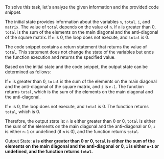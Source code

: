 To solve this task, let's analyze the given information and the provided code snippet.


The initial state provides information about the variables `n`, `total`, `i`, and `matrix`. The value of `total` depends on the value of `n`. If `n` is greater than 0, `total` is the sum of the elements on the main diagonal and the anti-diagonal of the square matrix. If `n` is 0, the loop does not execute, and `total` is 0.


The code snippet contains a return statement that returns the value of `total`. This statement does not change the state of the variables but ends the function execution and returns the specified value.


Based on the initial state and the code snippet, the output state can be determined as follows:


If `n` is greater than 0, `total` is the sum of the elements on the main diagonal and the anti-diagonal of the square matrix, and `i` is `n-1`. The function returns `total`, which is the sum of the elements on the main diagonal and the anti-diagonal.


If `n` is 0, the loop does not execute, and `total` is 0. The function returns `total`, which is 0.


Therefore, the output state is: `n` is either greater than 0 or 0, `total` is either the sum of the elements on the main diagonal and the anti-diagonal or 0, `i` is either `n-1` or undefined (if `n` is 0), and the function returns `total`.


Output State: **`n` is either greater than 0 or 0, `total` is either the sum of the elements on the main diagonal and the anti-diagonal or 0, `i` is either `n-1` or undefined, and the function returns `total`.**